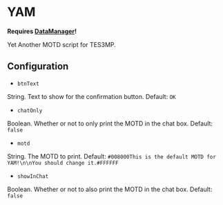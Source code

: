 # YAM

**Requires [DataManager](https://github.com/tes3mp-scripts/DataManager)!**

Yet Another MOTD script for TES3MP.

## Configuration

* `btnText`

String.  Text to show for the confirmation button.  Default: `OK`

* `chatOnly`

Boolean.  Whether or not to only print the MOTD in the chat box.  Default: `false`

* `motd`

String.  The MOTD to print.  Default: `#008000This is the default MOTD for YAM!\n\nYou should change it.#FFFFFF`

* `showInChat`

Boolean.  Whether or not to also print the MOTD in the chat box.  Default: `false`
